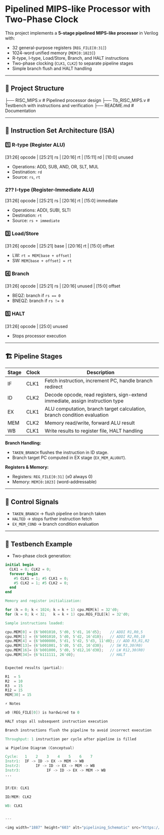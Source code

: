 # Pipelined MIPS-like Processor with Two-Phase Clock

This project implements a **5-stage pipelined MIPS-like processor** in Verilog with:

- 32 general-purpose registers (`REG_FILE[0:31]`)  
- 1024-word unified memory (`MEM[0:1023]`)  
- R-type, I-type, Load/Store, Branch, and HALT instructions  
- Two-phase clocking (`CLK1`, `CLK2`) to separate pipeline stages  
- Simple branch flush and HALT handling

---

## 📂 Project Structure

├── RISC_MIPS.v # Pipelined processor design
├── Tb_RISC_MIPS.v # Testbench with instructions and verification
├── README.md # Documentation


---

## 🧩 Instruction Set Architecture (ISA)

### 1️⃣ R-type (Register ALU)
[31:26] opcode | [25:21] rs | [20:16] rt | [15:11] rd | [10:0] unused

- Operations: ADD, SUB, AND, OR, SLT, MUL  
- Destination: `rd`  
- Source: `rs`, `rt`  

### 2?? I-type (Register-Immediate ALU)
[31:26] opcode | [25:21] rs | [20:16] rt | [15:0] immediate

- Operations: ADDI, SUBI, SLTI  
- Destination: `rt`  
- Source: `rs + immediate`  

### 3️⃣ Load/Store
[31:26] opcode | [25:21] base | [20:16] rt | [15:0] offset

- LW: `rt = MEM[base + offset]`  
- SW: `MEM[base + offset] = rt`  

### 4️⃣ Branch
[31:26] opcode | [25:21] rs | [20:16] unused | [15:0] offset

- BEQZ: branch if `rs == 0`  
- BNEQZ: branch if `rs != 0`  

### 5️⃣ HALT
[31:26] opcode | [25:0] unused

- Stops processor execution

---

## 🏗️ Pipeline Stages

| Stage | Clock | Description |
|-------|-------|-------------|
| IF    | CLK1  | Fetch instruction, increment PC, handle branch redirect |
| ID    | CLK2  | Decode opcode, read registers, sign-extend immediate, assign instruction type |
| EX    | CLK1  | ALU computation, branch target calculation, branch condition evaluation |
| MEM   | CLK2  | Memory read/write, forward ALU result |
| WB    | CLK1  | Write results to register file, HALT handling |

**Branch Handling:**
- `TAKEN_BRANCH` flushes the instruction in ID stage.  
- Branch target PC computed in EX stage (`EX_MEM_ALUOUT`).  

**Registers & Memory:**
- Registers: `REG_FILE[0:31]` (x0 always 0)  
- Memory: `MEM[0:1023]` (word-addressable)

---

## 🔧 Control Signals

- `TAKEN_BRANCH` → flush pipeline on branch taken  
- `HALTED` → stops further instruction fetch  
- `EX_MEM_COND` → branch condition evaluation  

---

## 🧪 Testbench Example

- Two-phase clock generation:
```verilog
initial begin
  CLK1 = 0; CLK2 = 0;
  forever begin
    #5 CLK1 = 1; #5 CLK1 = 0;
    #5 CLK2 = 1; #5 CLK2 = 0;
  end
end

Memory and register initialization:

for (k = 0; k < 1024; k = k + 1) cpu.MEM[k] = 32'd0;
for (k = 0; k < 32;   k = k + 1) cpu.REG_FILE[k] = 32'd0;

Sample instructions loaded:

cpu.MEM[0] = {6'b001010, 5'd0, 5'd1, 16'd5};    // ADDI R1,R0,5
cpu.MEM[1] = {6'b001010, 5'd0, 5'd2, 16'd10};   // ADDI R2,R0,10
cpu.MEM[4] = {6'b000000, 5'd1, 5'd2, 5'd3, 11'd0}; // ADD R3,R1,R2
cpu.MEM[13]= {6'b001001, 5'd0, 5'd3, 16'd30};   // SW R3,30(R0)
cpu.MEM[16]= {6'b001000, 5'd0, 5'd12,16'd30};   // LW R12,30(R0)
cpu.MEM[34]= {6'b111111, 26'd0};                // HALT


Expected results (partial):

R1  = 5
R2  = 10
R3  = 15
R12 = 15
MEM[30] = 15

⚡ Notes

x0 (REG_FILE[0]) is hardwired to 0

HALT stops all subsequent instruction execution

Branch instructions flush the pipeline to avoid incorrect execution

Throughput: 1 instruction per cycle after pipeline is filled

📊 Pipeline Diagram (Conceptual)

Cycle:   1    2    3    4    5    6    7
Instr1:  IF -> ID -> EX -> MEM -> WB
Instr2:       IF -> ID -> EX -> MEM -> WB
Instr3:            IF -> ID -> EX -> MEM -> WB
...


IF/EX: CLK1

ID/MEM: CLK2

WB: CLK1


---

<img width="1887" height="603" alt="pipelining_Schematic" src="https://github.com/user-attachments/assets/19744afc-4e25-43b0-bb07-a0157a7028de" />




